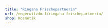 ```yaml
---
title: "Ringana Frischepartnerin"
url: /engerwitzdorf/ringana-frischepartnerin/
shop: Kosmetik
---
```

